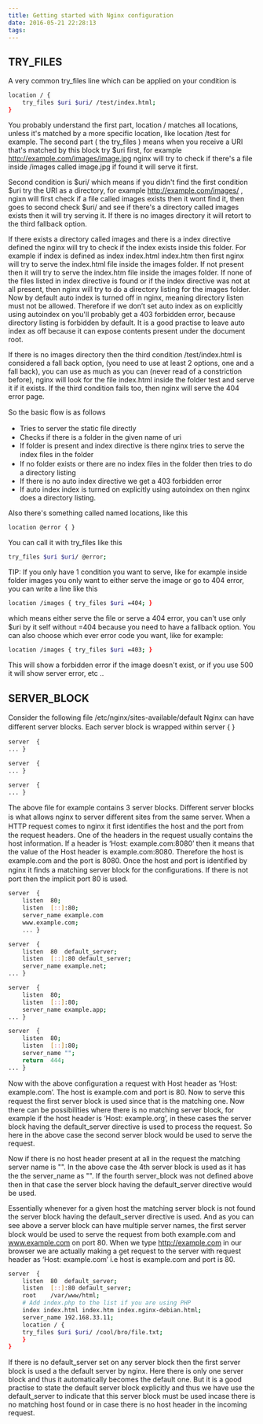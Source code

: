 ```yaml
---
title: Getting started with Nginx configuration
date: 2016-05-21 22:28:13
tags:
---
```

## TRY_FILES
A very common try_files line which can be applied on your condition is
```sh
location / {
	try_files $uri $uri/ /test/index.html;
}
```

You probably understand the first part, location	/ matches all locations, unless
it's matched by a more specific location, like location	/test for example. The second part ( the try_files ) means when you receive a URI that's matched by this block try $uri first, for example http://example.com/images/image.jpg nginx will try to check if there's a file inside /images called image.jpg if found it will serve it first.

Second condition is $uri/ which means if you didn't find the first condition $uri try the URI as a directory, for example http://example.com/images/ , ngixn will first check if a file called images exists then it wont find it, then goes to second check $uri/ and see if there's a directory called images exists then it will try serving it. If there is no images directory it will retort to the third fallback option.

If there exists a directory called images and there is a index directive defined the nginx will try to check if the index exists inside this folder. For example if index is defined as index	index.html	index.htm then first nginx will try to serve the index.html file inside the images folder. If not present then it will try to serve the index.htm file inside the images folder. If none of the files listed in index directive is found or if the index directive was not at all present, then nginx will try to do a directory listing for the images folder. Now by default auto index is turned off in nginx, meaning directory listen must not be allowed. Therefore if we don’t set auto index as on explicitly using autoindex on you'll probably get a 403 forbidden error, because directory listing is forbidden by default. It is a good practise to leave auto index as off because it can expose contents present under the document root.

If there is no images directory then the third condition /test/index.html is considered a fall back option, (you need to use at least 2 options, one and a fall back), you can use as much as you can (never read of a constriction before), nginx will look for the file index.html inside the folder test and serve it if it exists. If the third condition fails too, then nginx will serve the 404 error page.

So the basic ﬂow is as follows 
- Tries to server the static ﬁle directly
- Checks if there is a folder in the given name of uri 
- If folder is present and index directive is there nginx tries to serve the index ﬁles in the folder 
- If no folder exists or there are no index ﬁles in the folder then tries to do a directory listing
- If there is no auto index directive we get a 403 forbidden error
- If auto index index is turned on explicitly using autoindex on then nginx does a directory listing. 

Also there's something called named locations, like this
```sh
location @error	{ }
```
You can call it with try_files like this
```sh 
try_files $uri $uri/ @error;
```
TIP: If you only have 1 condition you want to serve, like for example inside folder images you only want to either serve the image or go to 404 error, you can write a line like this
```sh
location /images { try_files $uri =404; }
```
which means either serve the ﬁle or serve a 404 error, you can't use only $uri by it self without =404 because you need to have a fallback option. You can also choose which ever error code you want, like for example:
```sh
location /images { try_files $uri =403; }
```
This will show a forbidden error if the image doesn't exist, or if you use 500 it will show server error, etc ..

## SERVER_BLOCK
Consider the following ﬁle /etc/nginx/sites-available/default Nginx can have diﬀerent server blocks. Each server block is wrapped within server { }
```sh
server	{
... }

server	{
... }

server	{
... }
```
The above ﬁle for example contains 3 server blocks. Diﬀerent server blocks is what allows nginx to server diﬀerent sites from the same server. When a HTTP request comes to nginx it ﬁrst identiﬁes the host and the port from the request headers. One of the headers in the request usually contains the host information. If a header is  ‘Host: example.com:8080’ then it means that the value of the Host header is example.com:8080. Therefore the host is example.com and the port is 8080. Once the host and port is identiﬁed by nginx it ﬁnds a matching  server block for the conﬁgurations. If there is not port then the implicit port 80 is used.
```sh
server	{	
	listen	80;				
	listen	[::]:80;				
	server_name	example.com	
	www.example.com;				
	... } 

server	{
	listen	80	default_server;
	listen	[::]:80	default_server;
	server_name	example.net;				
... }

server	{
	listen	80;				
	listen	[::]:80;
	server_name	example.app;
... }

server	{				
	listen	80;
	listen	[::]:80;
	server_name	"";
	return	444;
... }
```
Now with the above conﬁguration a request with Host header as ‘Host: example.com’. The host is example.com and port is 80. Now to serve this request the ﬁrst server block is used since that is the matching one. Now there can be possibilities where there is no matching server block, for example if the host header is ‘Host: example.org’, in these cases the server block having the default_server directive is used to process the request. So here in the above case the second server block would be used to serve the request. 

Now if there is no host header present at all in the request the matching server name is "". In the above case the 4th server block is used as it has the the server_name as "". If the fourth server_block was not deﬁned above then in that case the server block having the default_server directive would be used.

Essentially whenever for a given host the matching server block is not found the server block having the default_server directive is used. And as you can see above a server block can have multiple server names, the ﬁrst server block would be used to serve the request from both example.com and www.example.com on port 80. When we type http://example.com in our browser we are actually making a get request to the server with request header as ‘Host: example.com’ i.e host is example.com and port is 80.
```sh
server	{			
	listen	80	default_server;
	listen	[::]:80	default_server;
	root	/var/www/html;
	# Add index.php	to the list	if you are using PHP				
	index index.html index.htm index.nginx-debian.html;
	server_name	192.168.33.11;
	location / {
	try_files $uri $uri/ /cool/bro/file.txt;
	} 
}
```
If there is no default_server set on any server block then the ﬁrst server block is used a the default server by nginx. Here there is only one server block and thus it automatically becomes the default one. But it is a good practise to state the default server block explicitly and thus we have use the default_server to indicate that this server block must be used incase there is no matching host found or in case there is no host header in the incoming request.
